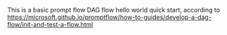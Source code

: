 This is a basic prompt flow DAG flow hello world quick start, according to https://microsoft.github.io/promptflow/how-to-guides/develop-a-dag-flow/init-and-test-a-flow.html